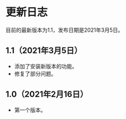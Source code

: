 # 更新日志
目前的最新版本为1.1，发布日期是2021年3月5日。

## 1.1（2021年3月5日）
- 添加了安装新版本的功能。
- 修复了部分问题。

## 1.0（2021年2月16日）
- 第一个版本。
